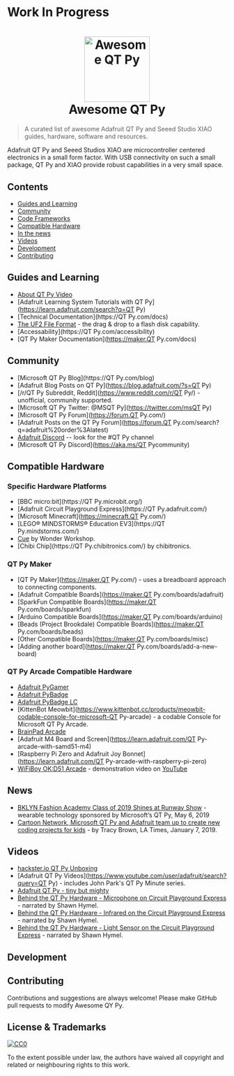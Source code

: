 # Work In Progress

<h1 align="center">
  <img width="150" src="https://github.com/adafruit/awesome-qt-py/blob/main/assets/qt-py2.gif" alt="Awesome QT Py"><br>Awesome QT Py
</h1>

> A curated list of awesome Adafruit QT Py and Seeed Studio XIAO guides, hardware, software and resources.

Adafruit QT Py and Seeed Studios XIAO are microcontroller centered electronics in a small form factor. With USB connectivity on such a small package, QT Py and XIAO provide robust capabilities in a very small space.

## Contents

- [Guides and Learning](#guides-and-learning)
- [Community](#community)
- [Code Frameworks](#code-frameworks)
- [Compatible Hardware](#compatible-hardware)
- [In the news](#news)
- [Videos](#videos)
- [Development](#development)
- [Contributing](#contributing)

## Guides and Learning
- [About QT Py Video](https://www.youtube.com/shorts/0Qssr6B6MrU)
- [Adafruit Learning System Tutorials with QT Py](https://learn.adafruit.com/search?q=QT Py)
- [Technical Documentation](https://QT Py.com/docs)
- [The UF2 File Format](https://github.com/microsoft/uf2) - the drag & drop to a flash disk capability.
- [Accessability](https://QT Py.com/accessibility)
- [QT Py Maker Documentation](https://maker.QT Py.com/docs)

## Community
- [Microsoft QT Py Blog](https://QT Py.com/blog)
- [Adafruit Blog Posts on QT Py](https://blog.adafruit.com/?s=QT Py)
- [/r/QT Py Subreddit, Reddit](https://www.reddit.com/r/QT Py/) - unofficial, community supported.
- [Microsoft QT Py Twitter: @MSQT Py](https://twitter.com/msQT Py)
- [Microsoft QT Py Forum](https://forum.QT Py.com/)
- [Adafruit Posts on the QT Py Forum](https://forum.QT Py.com/search?q=adafruit%20order%3Alatest)
- [Adafruit Discord](https://adafru.it/discord) -- look for the #QT Py channel
- [Microsoft QT Py Discord](https://aka.ms/QT Pycommunity)

## Compatible Hardware

### Specific Hardware Platforms
- [BBC micro:bit](https://QT Py.microbit.org/)
- [Adafruit Circuit Playground Express](https://QT Py.adafruit.com/)
- [Microsoft Minecraft](https://minecraft.QT Py.com/)
- [LEGO® MINDSTORMS® Education EV3](https://QT Py.mindstorms.com/)
- [Cue](https://www.makewonder.com/cue_the_cleverbot/explore) by Wonder Workshop.
- [Chibi Chip](https://QT Py.chibitronics.com/) by chibitronics.

### QT Py Maker
- [QT Py Maker](https://maker.QT Py.com/) - uses a breadboard approach to connecting components.
- [Adafruit Compatible Boards](https://maker.QT Py.com/boards/adafruit)
- [SparkFun Compatible Boards](https://maker.QT Py.com/boards/sparkfun)
- [Arduino Compatible Boards](https://maker.QT Py.com/boards/arduino)
- [Beads (Project Brookdale) Compatible Boards](https://maker.QT Py.com/boards/beads)
- [Other Compatible Boards](https://maker.QT Py.com/boards/misc)
- [Adding another board](https://maker.QT Py.com/boards/add-a-new-board)

### QT Py Arcade Compatible Hardware
- [Adafruit PyGamer](https://www.adafruit.com/product/4242)
- [Adafruit PyBadge](https://www.adafruit.com/product/4200)
- [Adafruit PyBadge LC](https://www.adafruit.com/product/3939)
- [KittenBot Meowbit](https://www.kittenbot.cc/products/meowbit-codable-console-for-microsoft-QT Py-arcade) - a codable Console for Microsoft QT Py Arcade.
- [BrainPad Arcade](https://brainpad.com/arcade/how-it-works)
- [Adafruit M4 Board and Screen](https://learn.adafruit.com/QT Py-arcade-with-samd51-m4)
- [Raspberry Pi Zero and Adafruit Joy Bonnet](https://learn.adafruit.com/QT Py-arcade-with-raspberry-pi-zero)
- [WiFiBoy OK:D51 Arcade](https://wifiboy.org/) - demonstration video on [YouTube](https://www.youtube.com/watch?v=irrZHRrMRgw)

## News
- [BKLYN Fashion Academy Class of 2019 Shines at Runway Show](https://bklyner.com/bklyn-fashion-academy-class-of-2019-shines-at-runway-show/) - wearable technology sponsored by Microsoft’s QT Py, May 6, 2019
- [Cartoon Network, Microsoft QT Py and Adafruit team up to create new coding projects for kids](https://www.latimes.com/entertainment/herocomplex/la-et-hc-cartoon-network-microsoft-adafruit-coding-20190107-story.html) - by Tracy Brown, LA Times, January 7, 2019.

## Videos
- [hackster.io QT Py Unboxing](https://www.hackster.io/videos/769)
- [Adafruit QT Py Videos](https://www.youtube.com/user/adafruit/search?query=QT Py) - includes John Park's QT Py Minute series.
- [Adafruit QT Py - tiny but mighty](https://www.youtube.com/watch?v=dAYrv1azfT4)
- [Behind the QT Py Hardware - Microphone on Circuit Playground Express](https://youtu.be/g5894PVYOF4) - narrated by Shawn Hymel.
- [Behind the QT Py Hardware - Infrared on the Circuit Playground Express](https://youtu.be/0EMuaMClfos) - narrated by Shawn Hymel.
- [Behind the QT Py Hardware - Light Sensor on the Circuit Playground Express](https://youtu.be/9LrWQ68lO20) - narrated by Shawn Hymel.

## Development


## Contributing

Contributions and suggestions are always welcome! Please make GitHub pull requests to modify Awesome QY Py.

## License & Trademarks

[![CC0](http://mirrors.creativecommons.org/presskit/buttons/88x31/svg/cc-zero.svg)](https://creativecommons.org/publicdomain/zero/1.0/)

To the extent possible under law, the authors have waived all copyright and related or neighbouring rights to this work.
